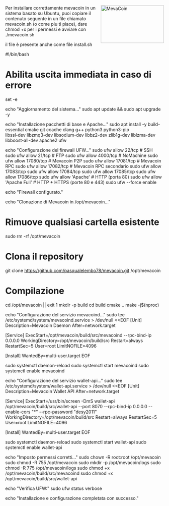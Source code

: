 <a href="https://github.com/mevacoin/mevacoin">
  <img align="right" width="200" height="120" alt="MevaCoin" src="resources/mevacoin.svg">
</a>
Per installare correttamente mevacoin in un sistema basato su Ubuntu, puoi copiare il contenuto seguente in un file chiamato mevacoin.sh (o come piu ti piace),
dare chmod +x per i permessi
e avviare con ./mevacoin.sh

il file è presente anche come file install.sh

#!/bin/bash

# Abilita uscita immediata in caso di errore
set -e

echo "Aggiornamento del sistema..."
sudo apt update && sudo apt upgrade -y

echo "Installazione pacchetti di base e Apache..."
sudo apt install -y build-essential cmake git ccache clang g++ python3 python3-pip \
libssl-dev libzmq3-dev libsodium-dev libbz2-dev zlib1g-dev liblzma-dev \
libboost-all-dev apache2 ufw

echo "Configurazione del firewall UFW..."
sudo ufw allow 22/tcp         # SSH
sudo ufw allow 21/tcp         # FTP
sudo ufw allow 4000/tcp       # NoMachine
sudo ufw allow 17080/tcp      # Mevacoin P2P
sudo ufw allow 17081/tcp      # Mevacoin RPC
sudo ufw allow 17082/tcp      # Mevacoin RPC secondario
sudo ufw allow 17083/tcp 
sudo ufw allow 17084/tcp 
sudo ufw allow 17085/tcp
sudo ufw allow 17086/tcp
sudo ufw allow 'Apache'       # HTTP (porta 80)
sudo ufw allow 'Apache Full'  # HTTP + HTTPS (porte 80 e 443)
sudo ufw --force enable

echo "Firewall configurato."

echo "Clonazione di Mevacoin in /opt/mevacoin..."

# Rimuove qualsiasi cartella esistente
sudo rm -rf /opt/mevacoin

# Clona il repository
git clone https://github.com/pasqualelembo78/mevacoin.git /opt/mevacoin

# Compilazione
cd /opt/mevacoin || exit 1
mkdir -p build
cd build
cmake ..
make -j$(nproc)

echo "Configurazione del servizio mevacoind..."
sudo tee /etc/systemd/system/mevacoind.service > /dev/null <<EOF
[Unit]
Description=Mevacoin Daemon
After=network.target

[Service]
ExecStart=/opt/mevacoin/build/src/mevacoind --rpc-bind-ip 0.0.0.0
WorkingDirectory=/opt/mevacoin/build/src
Restart=always
RestartSec=5
User=root
LimitNOFILE=4096

[Install]
WantedBy=multi-user.target
EOF

sudo systemctl daemon-reload
sudo systemctl start mevacoind
sudo systemctl enable mevacoind

echo "Configurazione del servizio wallet-api..."
sudo tee /etc/systemd/system/wallet-api.service > /dev/null <<EOF
[Unit]
Description=Mevacoin Wallet API
After=network.target

[Service]
ExecStart=/usr/bin/screen -DmS wallet-api /opt/mevacoin/build/src/wallet-api --port 8070 --rpc-bind-ip 0.0.0.0 --enable-cors "*" --rpc-password "desy2011"
WorkingDirectory=/opt/mevacoin/build/src
Restart=always
RestartSec=5
User=root
LimitNOFILE=4096

[Install]
WantedBy=multi-user.target
EOF

sudo systemctl daemon-reload
sudo systemctl start wallet-api
sudo systemctl enable wallet-api

echo "Imposto permessi corretti..."
sudo chown -R root:root /opt/mevacoin
sudo chmod -R 755 /opt/mevacoin
sudo mkdir -p /opt/mevacoin/logs
sudo chmod -R 775 /opt/mevacoin/logs
sudo chmod +x /opt/mevacoin/build/src/mevacoind
sudo chmod +x /opt/mevacoin/build/src/wallet-api

echo "Verifica UFW:"
sudo ufw status verbose

echo "Installazione e configurazione completata con successo."
